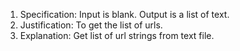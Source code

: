 1. Specification:
Input is blank. Output is a list of text. 
2. Justification:
To get the list of urls.
3. Explanation:
Get list of url strings from text file.
